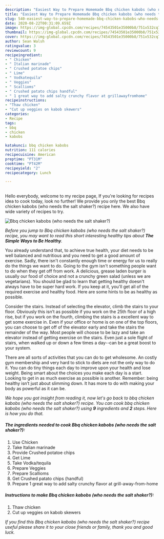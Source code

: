 ```yaml
---
description: "Easiest Way to Prepare Homemade Bbq chicken kabobs (who needs the salt shaker?)"
title: "Easiest Way to Prepare Homemade Bbq chicken kabobs (who needs the salt shaker?)"
slug: 540-easiest-way-to-prepare-homemade-bbq-chicken-kabobs-who-needs-the-salt-shaker
date: 2020-08-22T00:31:09.659Z
image: https://img-global.cpcdn.com/recipes/74543501e35000b8/751x532cq70/bbq-chicken-kabobs-who-needs-the-salt-shaker-recipe-main-photo.jpg
thumbnail: https://img-global.cpcdn.com/recipes/74543501e35000b8/751x532cq70/bbq-chicken-kabobs-who-needs-the-salt-shaker-recipe-main-photo.jpg
cover: https://img-global.cpcdn.com/recipes/74543501e35000b8/751x532cq70/bbq-chicken-kabobs-who-needs-the-salt-shaker-recipe-main-photo.jpg
author: Sean Walsh
ratingvalue: 3
reviewcount: 9
recipeingredient:
- " Chicken"
- " Italian marinade"
- " Crushed potatoe chips"
- " Lime"
- " Vodkatequila"
- " Veggies"
- " Scallioms"
- " Crushed patato chips handful"
- " 1 great way to add salty crunchy flavor at grillawayfromhome"
recipeinstructions:
- "Thaw chicken"
- "Cut up veggies on kabob skewers"
categories:
- Recipe
tags:
- bbq
- chicken
- kabobs

katakunci: bbq chicken kabobs 
nutrition: 111 calories
recipecuisine: American
preptime: "PT31M"
cooktime: "PT42M"
recipeyield: "2"
recipecategory: Lunch

---
```

<br>
Hello everybody, welcome to my recipe page, If you're looking for recipes idea to cook today, look no further! We provide you only the best Bbq chicken kabobs (who needs the salt shaker?) recipe here. We also have wide variety of recipes to try.
<br>


![Bbq chicken kabobs (who needs the salt shaker?)](https://img-global.cpcdn.com/recipes/74543501e35000b8/751x532cq70/bbq-chicken-kabobs-who-needs-the-salt-shaker-recipe-main-photo.jpg)

<i>Before you jump to Bbq chicken kabobs (who needs the salt shaker?) recipe, you may want to read this short interesting healthy tips about <strong>The Simple Ways to Be Healthy</strong>.</i>

You already understand that, to achieve true health, your diet needs to be well balanced and nutritious and you need to get a good amount of exercise. Sadly, there isn't constantly enough time or energy for us to really do the things we want to do. Going to the gym isn't something people want to do when they get off from work. A delicious, grease laden burger is usually our food of choice and not a crunchy green salad (unless we are vegetarians). You should be glad to learn that getting healthy doesn't always have to be super hard work. If you keep at it, you'll get all of the required exercise and healthy food. Here are some hints to be as healthy as possible.

Consider the stairs. Instead of selecting the elevator, climb the stairs to your floor. Obviously this isn’t as possible if you work on the 25th floor of a high rise, but if you work on the fourth, climbing the stairs is a excellent way to get some exercise in. Even if your office or home is on one of the top floors, you can choose to get off of the elevator early and take the stairs the remainder of the way. Most people will choose to be lazy and take an elevator instead of getting exercise on the stairs. Even just a sole flight of stairs, when walked up or down a few times a day--can be a great boost to your system. 

There are all sorts of activities that you can do to get wholesome. An costly gym membership and very hard to stick to diets are not the only way to do it. You can do tiny things each day to improve upon your health and lose weight. Being smart about the choices you make each day is a start. Looking to get in as much exercise as possible is another. Remember: being healthy isn’t just about slimming down. It has more to do with making your body as powerful as it can be. 


<i>We hope you got insight from reading it, now let's go back to bbq chicken kabobs (who needs the salt shaker?) recipe. You can cook bbq chicken kabobs (who needs the salt shaker?) using <strong>9</strong> ingredients and <strong>2</strong> steps. Here is how you do that.
</i>

##### The ingredients needed to cook Bbq chicken kabobs (who needs the salt shaker?):

1. Use  Chicken
1. Take  Italian marinade
1. Provide  Crushed potatoe chips
1. Get  Lime
1. Take  Vodka/tequila
1. Prepare  Veggies
1. Prepare  Scallioms
1. Get  Crushed patato chips (handful)
1. Prepare  1 great way to add salty crunchy flavor at grill-away-from-home


##### Instructions to make Bbq chicken kabobs (who needs the salt shaker?):

1. Thaw chicken
1. Cut up veggies on kabob skewers


<i>If you find this Bbq chicken kabobs (who needs the salt shaker?) recipe useful please share it to your close friends or family, thank you and good luck.</i>
